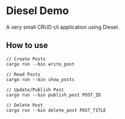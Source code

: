 # Diesel Demo

A very small CRUD cli application using Diesel.

## How to use

```
// Create Posts
cargo run --bin write_post

// Read Posts
cargo run --bin show_posts

// Update/Publish Post
cargo run --bin publish_post POST_ID

// Delete Post
cargo run --bin delete_post POST_TITLE
```
